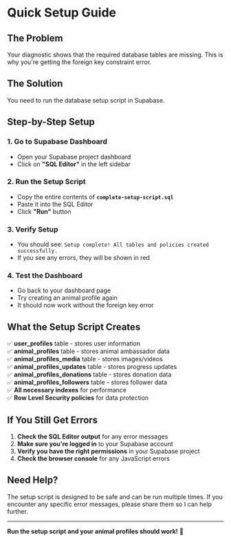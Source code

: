 # Quick Setup Guide

## The Problem
Your diagnostic shows that the required database tables are missing. This is why you're getting the foreign key constraint error.

## The Solution
You need to run the database setup script in Supabase.

## Step-by-Step Setup

### 1. Go to Supabase Dashboard
- Open your Supabase project dashboard
- Click on **"SQL Editor"** in the left sidebar

### 2. Run the Setup Script
- Copy the entire contents of **`complete-setup-script.sql`**
- Paste it into the SQL Editor
- Click **"Run"** button

### 3. Verify Setup
- You should see: `Setup complete! All tables and policies created successfully.`
- If you see any errors, they will be shown in red

### 4. Test the Dashboard
- Go back to your dashboard page
- Try creating an animal profile again
- It should now work without the foreign key error

## What the Setup Script Creates

✅ **user_profiles** table - stores user information  
✅ **animal_profiles** table - stores animal ambassador data  
✅ **animal_profiles_media** table - stores images/videos  
✅ **animal_profiles_updates** table - stores progress updates  
✅ **animal_profiles_donations** table - stores donation data  
✅ **animal_profiles_followers** table - stores follower data  
✅ **All necessary indexes** for performance  
✅ **Row Level Security policies** for data protection  

## If You Still Get Errors

1. **Check the SQL Editor output** for any error messages
2. **Make sure you're logged in** to your Supabase account
3. **Verify you have the right permissions** in your Supabase project
4. **Check the browser console** for any JavaScript errors

## Need Help?

The setup script is designed to be safe and can be run multiple times. If you encounter any specific error messages, please share them so I can help further.

---

**Run the setup script and your animal profiles should work!** 🐾

